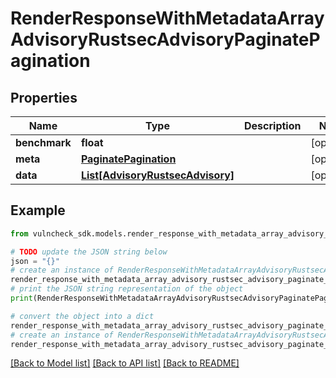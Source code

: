 # RenderResponseWithMetadataArrayAdvisoryRustsecAdvisoryPaginatePagination


## Properties

Name | Type | Description | Notes
------------ | ------------- | ------------- | -------------
**benchmark** | **float** |  | [optional] 
**meta** | [**PaginatePagination**](PaginatePagination.md) |  | [optional] 
**data** | [**List[AdvisoryRustsecAdvisory]**](AdvisoryRustsecAdvisory.md) |  | [optional] 

## Example

```python
from vulncheck_sdk.models.render_response_with_metadata_array_advisory_rustsec_advisory_paginate_pagination import RenderResponseWithMetadataArrayAdvisoryRustsecAdvisoryPaginatePagination

# TODO update the JSON string below
json = "{}"
# create an instance of RenderResponseWithMetadataArrayAdvisoryRustsecAdvisoryPaginatePagination from a JSON string
render_response_with_metadata_array_advisory_rustsec_advisory_paginate_pagination_instance = RenderResponseWithMetadataArrayAdvisoryRustsecAdvisoryPaginatePagination.from_json(json)
# print the JSON string representation of the object
print(RenderResponseWithMetadataArrayAdvisoryRustsecAdvisoryPaginatePagination.to_json())

# convert the object into a dict
render_response_with_metadata_array_advisory_rustsec_advisory_paginate_pagination_dict = render_response_with_metadata_array_advisory_rustsec_advisory_paginate_pagination_instance.to_dict()
# create an instance of RenderResponseWithMetadataArrayAdvisoryRustsecAdvisoryPaginatePagination from a dict
render_response_with_metadata_array_advisory_rustsec_advisory_paginate_pagination_from_dict = RenderResponseWithMetadataArrayAdvisoryRustsecAdvisoryPaginatePagination.from_dict(render_response_with_metadata_array_advisory_rustsec_advisory_paginate_pagination_dict)
```
[[Back to Model list]](../README.md#documentation-for-models) [[Back to API list]](../README.md#documentation-for-api-endpoints) [[Back to README]](../README.md)


